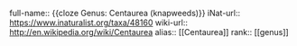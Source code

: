 full-name:: {{cloze Genus: Centaurea (knapweeds)}}
iNat-url:: https://www.inaturalist.org/taxa/48160
wiki-url:: http://en.wikipedia.org/wiki/Centaurea
alias:: [[Centaurea]]
rank:: [[genus]]